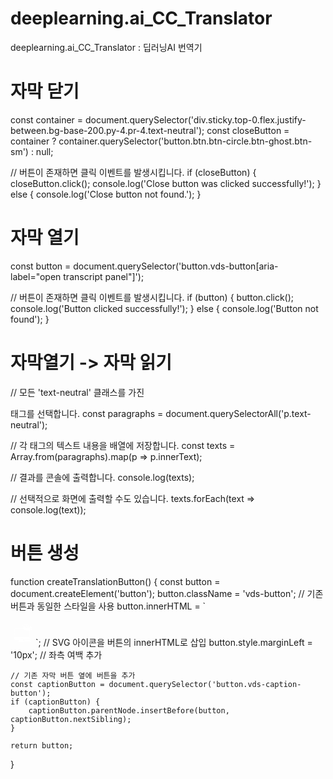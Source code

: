 # deeplearning.ai_CC_Translator
deeplearning.ai_CC_Translator : 딥러닝AI 번역기


# 자막 닫기
const container = document.querySelector('div.sticky.top-0.flex.justify-between.bg-base-200.py-4.pr-4.text-neutral');
const closeButton = container ? container.querySelector('button.btn.btn-circle.btn-ghost.btn-sm') : null;

// 버튼이 존재하면 클릭 이벤트를 발생시킵니다.
if (closeButton) {
    closeButton.click();
    console.log('Close button was clicked successfully!');
} else {
    console.log('Close button not found.');
}


# 자막 열기
const button = document.querySelector('button.vds-button[aria-label="open transcript panel"]');

// 버튼이 존재하면 클릭 이벤트를 발생시킵니다.
if (button) {
    button.click();
    console.log('Button clicked successfully!');
} else {
    console.log('Button not found');
}


# 자막열기 -> 자막 읽기
// 모든 'text-neutral' 클래스를 가진 <p> 태그를 선택합니다.
const paragraphs = document.querySelectorAll('p.text-neutral');

// 각 태그의 텍스트 내용을 배열에 저장합니다.
const texts = Array.from(paragraphs).map(p => p.innerText);

// 결과를 콘솔에 출력합니다.
console.log(texts);

// 선택적으로 화면에 출력할 수도 있습니다.
texts.forEach(text => console.log(text));

# 버튼 생성

function createTranslationButton() {
    const button = document.createElement('button');
    button.className = 'vds-button';  // 기존 버튼과 동일한 스타일을 사용
    button.innerHTML = `<?xml version="1.0" standalone="no"?>
<!DOCTYPE svg PUBLIC "-//W3C//DTD SVG 20010904//EN"
 "http://www.w3.org/TR/2001/REC-SVG-20010904/DTD/svg10.dtd">
<svg version="1.0" xmlns="http://www.w3.org/2000/svg"
 width="40" height="40" viewBox="0 0 192 196"
 preserveAspectRatio="xMidYMid meet">
<g transform="translate(0,196) scale(0.1,-0.1)"
fill="#FFFFFF" stroke="none">
<path d="M1095 1656 c-93 -6 -176 -15 -182 -19 -18 -11 -16 -62 2 -80 8 -8 30
-25 49 -36 l34 -21 -15 -60 -15 -59 -308 -3 c-294 -3 -310 -4 -336 -24 -15
-11 -37 -33 -48 -48 -20 -27 -21 -39 -21 -408 l0 -380 33 -29 32 -29 180 0
180 0 0 -65 0 -65 -41 0 c-33 0 -40 -3 -37 -18 3 -16 35 -17 483 -20 268 -1
483 2 488 7 5 5 2 31 -7 62 -20 67 -20 129 -1 176 22 51 14 63 -40 63 l-45 0
0 300 c0 273 2 308 21 385 l21 85 44 0 c24 0 44 -2 44 -4 0 -17 -27 -76 -43
-93 -17 -19 -18 -27 -9 -48 23 -50 90 -23 79 32 -3 16 4 61 15 102 24 90 34
77 -150 195 -160 104 -184 116 -214 115 -13 -1 -99 -7 -193 -13z m347 -116
c68 -44 119 -80 113 -80 -33 1 -200 51 -216 66 -27 25 -117 26 -132 2 -9 -13
-7 -22 8 -37 23 -26 88 -45 112 -33 12 6 53 0 123 -18 95 -24 102 -27 70 -33
-19 -3 -89 -9 -155 -12 l-120 -7 -154 102 c-84 55 -151 104 -147 107 7 8 164
19 288 21 l87 2 123 -80z m-477 -220 c9 -14 118 -69 180 -90 48 -16 132 -33
238 -45 l47 -6 0 -255 0 -254 -571 0 -570 0 3 293 c3 309 7 334 52 355 29 14
613 16 621 2z m-71 -726 c9 -8 16 -22 16 -29 0 -7 -7 -21 -16 -29 -8 -9 -22
-16 -29 -16 -18 0 -45 27 -45 45 0 18 27 45 45 45 7 0 21 -7 29 -16z m626 -53
c0 -40 -5 -41 -213 -41 -225 0 -237 -3 -237 -66 0 -57 28 -64 253 -64 186 0
195 -1 200 -20 5 -20 0 -20 -221 -19 -149 0 -239 4 -261 12 -88 31 -99 149
-19 194 28 15 498 19 498 4z"/>
</g>
</svg>`;  // SVG 아이콘을 버튼의 innerHTML로 삽입
    button.style.marginLeft = '10px';  // 좌측 여백 추가

    // 기존 자막 버튼 옆에 버튼을 추가
    const captionButton = document.querySelector('button.vds-caption-button');
    if (captionButton) {
        captionButton.parentNode.insertBefore(button, captionButton.nextSibling);
    }

    return button;
}



